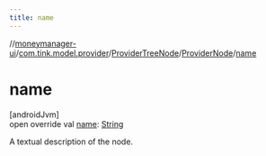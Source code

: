 ```yaml
---
title: name
---
```

//[moneymanager-ui](../../../../index.html)/[com.tink.model.provider](../../index.html)/[ProviderTreeNode](../index.html)/[ProviderNode](index.html)/[name](name.html)



# name



[androidJvm]\
open override val [name](name.html): [String](https://kotlinlang.org/api/latest/jvm/stdlib/kotlin/-string/index.html)



A textual description of the node.




